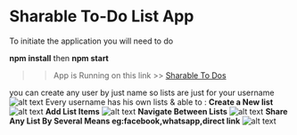 # Sharable To-Do List App 

To initiate the application you will need to do 

**npm install** then **npm start** 

>>App is Running on this link >> [Sharable To Dos](https://sharable-todo.herokuapp.com/)

you can create any user by just name so lists are just for your username
![alt text](https://i.ibb.co/zhf0LNY/Screenshot-3.png)
Every username has his own lists & able to : 
**Create a New list**
![alt text](https://i.ibb.co/2yqhzZP/Screenshot-4.png)
**Add List Items**
![alt text](https://i.ibb.co/9HgcrKx/Screenshot-5.png)
**Navigate Between Lists**
![alt text](https://i.ibb.co/KXQ0qmP/Screenshot-6.png)
**Share Any List By Several Means eg:facebook,whatsapp,direct link**
![alt text](https://i.ibb.co/pWn0xSq/Screenshot-7.png)
